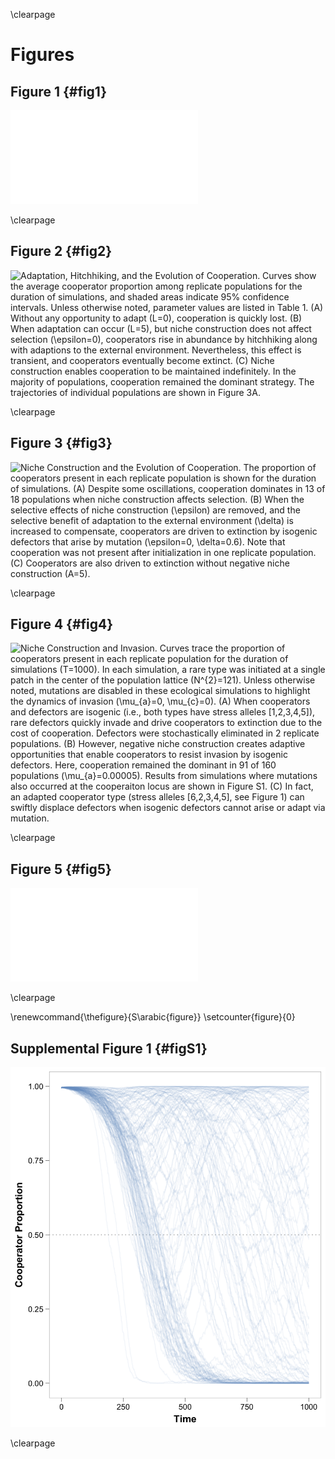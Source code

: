 \clearpage

# Figures

## Figure 1 {#fig1}

![**Adaptation to External and Constructed Environments.** (**A**) We begin with the case with five adaptive loci ($L=5$) and five non-zero alleles ($A=5$). All simulations are initialized with a non-adapted genotype with allele 0 at every locus (far left).  Random mutation will introduce a non-zero allele, which will increase in frequency. In this example, allele 1 arises at the first locus (in the "12 o’clock" position). The rest of this schematic focuses on niche construction. Every non-zero allele at any locus influences selection at the next locus in the clockwise direction. There is a "mismatch" in this genotype (highlighted by the red sector), because the niche constructed by allele 1 at the first locus favors allele 2, not 0, at its immediate clockwise neighbor (the second locus). Once the appropriate allele arises, it will be selected.  In this case, the genotype [1,2,0,0,0] receives an epsilon effect in addition to the extra delta.  The "match" at the first and second locus is highlighted as a green sector. However, now there is a new mismatch between the second and third locus, which a new round of mutation and selection corrects, and so on. The green sector grows as the red sector ticks clockwise. Importantly, because $A$ divides evenly into $L$, this genotype can evolve into a perfectly reinforcing sequence [1,2,3,4,5], which enjoys a maximal epsilon increment of fitness due to niche construction. (**B**) The case of negative niche construction is illustrated for the case of five loci ($L=5$) and six non-zero alleles ($A=6$). Here we start with a population fixed for the genotype on the far left [1,2,3,4,5]. There is a single mismatch in this genotype (highlighted by the red sector), because the niche constructed by allele 5 favors allele 6, not 1, at its immediate clockwise neighbor. If the fitter mutant [6,2,3,4,5] arises (see next genotype to the right), it will fix. (We note that the strength of selection will drop as its frequency increases). However, now there is a new mismatch in the genotype (highlighted again with a red sector). We see that correcting one mismatch generates a new mismatch.  Thus, this system will never escape its mismatches–--the red sector just clicks clockwise around the genome.  Indeed, after six (or $A$) rounds of mismatch correction and generation, we have ended back where we started with the original genotype turned clockwise by one locus. Here, the adaptation to previous niche construction generates further niche construction that leads to novel adaptation.](../figures/Figure1.pdf)

\clearpage

## Figure 2 {#fig2}

![**Adaptation, Hitchhiking, and the Evolution of Cooperation.** Curves show the average cooperator proportion among replicate populations for the duration of simulations, and shaded areas indicate 95% confidence intervals. Unless otherwise noted, parameter values are listed in [Table 1](#tables). (**A**) Without any opportunity to adapt ($L=0$), cooperation is quickly lost. (**B**) When adaptation can occur ($L=5$), but niche construction does not affect selection ($\epsilon=0$), cooperators rise in abundance by hitchhiking along with adaptions to the external environment. Nevertheless, this effect is transient, and cooperators eventually become extinct. (**C**) Niche construction enables cooperation to be maintained indefinitely. In the majority of populations, cooperation remained the dominant strategy. The trajectories of individual populations are shown in Figure 3A.](../figures/Figure2.png)

\clearpage


## Figure 3 {#fig3}

![**Niche Construction and the Evolution of Cooperation.** The proportion of cooperators present in each replicate population is shown for the duration of simulations. (**A**) Despite some oscillations, cooperation dominates in 13 of 18 populations when niche construction affects selection. (**B**) When the selective effects of niche construction ($\epsilon$) are removed, and the selective benefit of adaptation to the external environment ($\delta$) is increased to compensate, cooperators are driven to extinction by isogenic defectors that arise by mutation ($\epsilon=0$, $\delta=0.6$). Note that cooperation was not present after initialization in one replicate population. (**C**) Cooperators are also driven to extinction without negative niche construction ($A=5$).](../figures/Figure3.png)

\clearpage


## Figure 4 {#fig4}

![**Niche Construction and Invasion.** Curves trace the proportion of cooperators present in each replicate population for the duration of simulations ($T=1000$). In each simulation, a rare type was initiated at a single patch in the center of the population lattice ($N^{2}=121$). Unless otherwise noted, mutations are disabled in these ecological simulations to highlight the dynamics of invasion ($\mu_{a}=0, \mu_{c}=0$). (**A**) When cooperators and defectors are isogenic (i.e., both types have stress alleles [1,2,3,4,5]), rare defectors quickly invade and drive cooperators to extinction due to the cost of cooperation. Defectors were stochastically eliminated in 2 replicate populations. (**B**) However, negative niche construction creates adaptive opportunities that enable cooperators to resist invasion by isogenic defectors. Here, cooperation remained the dominant in 91 of 160 populations ($\mu_{a}=0.00005$). Results from simulations where mutations also occurred at the cooperaiton locus are shown in Figure S1. (**C**) In fact, an adapted cooperator type (stress alleles [6,2,3,4,5], see Figure 1) can swiftly displace defectors when isogenic defectors cannot arise or adapt via mutation.](../figures/Figure4.png)

\clearpage

## Figure 5 {#fig5}

![**Cooperator Adaptation Prevents Defector Invasion.** Here we depict the distribution of dominant types among subpopulations over time for one representative simulation in which isogenic defectors arise. To highlight the effects of adaptation, mutations did not occur at the cooperation locus ($\mu_{c}=0$). At time $t=0$ (upper left panel), a single isogenic defector population (red) is placed among cooperator populations (light blue). Because these defectors do not bear the costs of cooperation, they spread ($t=272$). However, cooperators in one population gain an adaptation that gives them a fitness advantage over defectors (second panel, dark blue, lower left). At $t=325$, defectors continue to invade cooperator populations. However, the adapted cooperator type spreads more quickly due to its fitness advantage, invading both defector populations and ancestral cooperator populations ($t=390$), until it eventually fixes in the population ($t=500$). At $t=690$, a new cooperator type emerges that is favored due to negative niche construction (orange). This new type spreads rapidly ($t=812$) until reaching fixation ($t=900$). At this point, it becomes susceptible to invasion by the next "adapted" cooperator type, and the cycle continues.](../figures/Figure5.pdf)

\clearpage


\renewcommand{\thefigure}{S\arabic{figure}}
\setcounter{figure}{0}

## Supplemental Figure 1 {#figS1}

![**Defector Invasion with Mutations.** The proportion of cooperators present in each replicate population is shown for the duration of simulations ($T=1000$). When mutations occur both at the adaptive loci and the cooperation locus ($\mu_{a}=\mu{c}=0.00005$), cooperation remains dominant in 58 of 160 replicate populations.](../figures/FigureS1.png)

\clearpage

